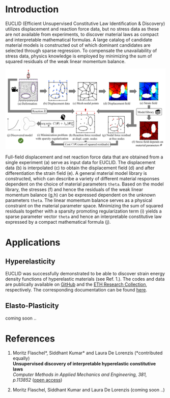 # Introduction
EUCLID (Efficient Unsupervised Constitutive Law Identification & Discovery) utilizes displacement and reaction force data, but no stress data as these are not available from experiments, to discover material laws as compact and interpretable mathematical formulas. A large catalog of candidate material models is constructed out of which dominant candidates are selected through sparse regression. To compensate the unavailability of stress data, physics knowledge is employed by minimizing the sum of squared residuals of the weak linear momentum balance.

![Schematic of EUCLID](./img/schematics.png)

Full-field displacement and net reaction force data that are obtained from a single experiment (a) serve as input data for EUCLID. The displacement data (b) is interpolated (c) to obtain the displacement field (d) and after differentiation the strain field (e). A general material model library is constructed, which can describe a variety of different material responses dependent on the choice of material parameters `theta`. Based on the model library, the stresses (f) and hence the residuals of the weak linear momentum balance (g,h) can be expressed dependent on the unknown parameters `theta`. The linear momentum balance serves as a physical constraint on the material parameter space. Minimizing the  sum of squared residuals together with a sparsity promoting regularization term (i) yields a sparse parameter vector `theta` and hence an interpretable constitutive law expressed by a compact mathematical formula (j).

# Applications

## Hyperelasticity
EUCLID was successfully demonstrated to be able to discover strain energy density functions of hyperelastic materials (see Ref. 1.).
The codes and data are publically available on <a href="https://github.com/EUCLID-code/hyperelasticity" target="_blank">GitHub</a>
and the <a href="https://www.research-collection.ethz.ch/handle/20.500.11850/481215" target="_blank">ETH Research Collection</a>, respectively.
The corresponding documentation can be found <a href="https://EUCLID-code.github.io/hyperelasticity/mkdocs/site" target="_blank">here</a>.

## Elasto-Plasticity
coming soon ..

# References

1.	Moritz Flaschel<span>&#42;</span>, Siddhant Kumar<span>&#42;</span> and Laura De Lorenzis (<span>&#42;</span>contributed equally)  
	__Unsupervised discovery of interpretable hyperelastic constitutive laws__  
	_Computer Methods in Applied Mechanics and Engineering, 381, p.113852_ ([open access](https://www.sciencedirect.com/science/article/pii/S0045782521001894))

2.	Moritz Flaschel, Siddhant Kumar and Laura De Lorenzis 
	(coming soon ..)
